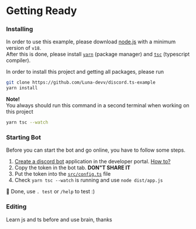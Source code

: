 # Getting Ready

### Installing
In order to use this example, please download [node.js](https://nodejs.org) with a minimum version of `v18`. <br>
After this is done, please install [`yarn`](https://yarnpkg.com/) (package manager) and [`tsc`](https://www.typescriptlang.org/docs/handbook/compiler-options.html) (typescript compiler).


In order to install this project and getting all packages, please run 
```bash
git clone https://github.com/Luna-devv/discord.ts-example
yarn install
```

**Note!** <br>
You always should run this command in a second terminal when working on this project
```bash
yarn tsc --watch
```

### Starting Bot
Before you can start the bot and go online, you have to follow some steps.

1. [Create a discord bot](https://discord.com/developers/applications) application in the developer portal. [How to?](https://discord.com/developers/docs/getting-started#creating-an-app)
2. Copy the token in the bot tab. **DON"T SHARE IT**
3. Put the token into the [`src/config.ts`](src/config.ts) file
4. Check `yarn tsc --watch` is running and use `node dist/app.js`

🎉 Done, use `. test` or `/help` to test :)

### Editing
Learn js and ts before and use brain, thanks